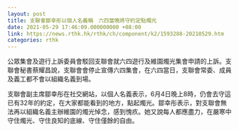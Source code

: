 ```yaml
---
layout: post
title: 支聯會鄒幸彤以個人名義稱　六四當晚將守約定點燭光
date: 2021-05-29 17:46:09.000000000 +08:00
link: https://news.rthk.hk/rthk/ch/component/k2/1593288-20210529.htm
categories: rthk
---
```


公眾集會及遊行上訴委員會駁回支聯會就六四遊行及維園燭光集會申請的上訴。支聯會秘書蔡耀昌說，支聯會會停止宣傳六四集會，在六四當日，支聯會常委、成員及義工都不會以組織名義到場。

支聯會副主席鄒幸彤在社交網站，以個人名義表示，6月4日晚上8時，仍會去守這已有32年的約定，在大家都能看到的地方，點起燭光。鄒幸彤表示，對支聯會無法再以組織名義主辦維園的燭光悼念，感到愧疚。她又說每人都應盡力，在嚴寒中守住燭光、守住良知的底線、守住僅餘的自由。
